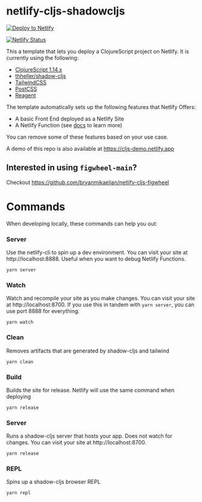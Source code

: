 # netlify-cljs-shadowcljs

[![Deploy to Netlify](https://www.netlify.com/img/deploy/button.svg)](https://app.netlify.com/start/deploy?repository=https://github.com/bryanmikaelian/netlify-cljs)

[![Netlify Status](https://api.netlify.com/api/v1/badges/aa02abed-1ee3-4aff-81fd-ab2565b52d1f/deploy-status)](https://app.netlify.com/sites/netlify-cljs-ci/deploys)

This a template that lets you deploy a ClojureScript project on Netlify. It is currently using the following:

- [ClojureScript 1.14.x](https://clojurescript.org/)
- [thheller/shadow-cljs](https://github.com/thheller/shadow-cljs)
- [TailwindCSS](https://tailwindcss.com/)
- [PostCSS](https://postcss.org/)
- [Reagent](https://reagent-project.github.io/)


The template automatically sets up the following features that Netlify Offers:

- A basic Front End deployed as a Netlify Site
- A Netlify Function (see [docs](https://docs.netlify.com/functions/overview/) to learn more)

You can remove some of these features based on your use case.


A demo of this repo is also available at https://cljs-demo.netlify.app

## Interested in using `figwheel-main`?

Checkout https://github.com/bryanmikaelian/netlify-cljs-figwheel

# Commands

When developing locally, these commands can help you out:

### Server

Use the netlify-cli to spin up a dev environment. You can visit your site
at http://localhost:8888. Useful when you want to debug Netlify Functions.

``` shell
yarn server
```

### Watch

Watch and recompile your site as you make changes. You can visit your site at http://localhost:8700. If you use this in tandem with `yarn server`, you can use port 8888 for everything.

``` shell
yarn watch
```

### Clean

Removes artifacts that are generated by shadow-cljs and tailwind

``` shell
yarn clean
```

### Build

Builds the site for release. Netlify will use the same command when deploying

``` shell
yarn release
```

### Server

Runs a shadow-cljs server that hosts your app. Does not watch for changes. You can visit your site at http://localhost:8700.

``` shell
yarn release
```

### REPL

Spins up a shadow-cljs browser REPL

``` shell
yarn repl
```
